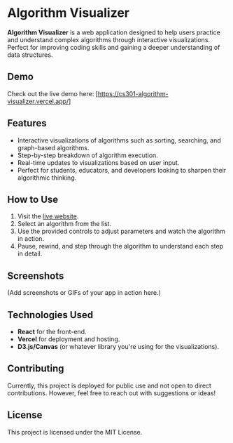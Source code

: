 # Algorithm Visualizer

**Algorithm Visualizer** is a web application designed to help users practice and understand complex algorithms through interactive visualizations. Perfect for improving coding skills and gaining a deeper understanding of data structures.

## Demo

Check out the live demo here: [https://cs301-algorithm-visualizer.vercel.app/]

## Features

- Interactive visualizations of algorithms such as sorting, searching, and graph-based algorithms.
- Step-by-step breakdown of algorithm execution.
- Real-time updates to visualizations based on user input.
- Perfect for students, educators, and developers looking to sharpen their algorithmic thinking.

## How to Use

1. Visit the [live website](https://cs301-algorithm-visualizer.vercel.app/).
2. Select an algorithm from the list.
3. Use the provided controls to adjust parameters and watch the algorithm in action.
4. Pause, rewind, and step through the algorithm to understand each step in detail.

## Screenshots

(Add screenshots or GIFs of your app in action here.)

## Technologies Used

- **React** for the front-end.
- **Vercel** for deployment and hosting.
- **D3.js/Canvas** (or whatever library you're using for the visualizations).

## Contributing

Currently, this project is deployed for public use and not open to direct contributions. However, feel free to reach out with suggestions or ideas!

## License

This project is licensed under the MIT License.
